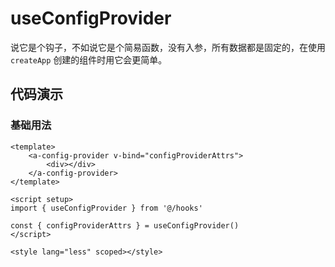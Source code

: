 # useConfigProvider

说它是个钩子，不如说它是个简易函数，没有入参，所有数据都是固定的，在使用 `createApp` 创建的组件时用它会更简单。

## 代码演示

### 基础用法

```vue
<template>
    <a-config-provider v-bind="configProviderAttrs">
        <div></div>
    </a-config-provider>
</template>

<script setup>
import { useConfigProvider } from '@/hooks'

const { configProviderAttrs } = useConfigProvider()
</script>

<style lang="less" scoped></style>
```
